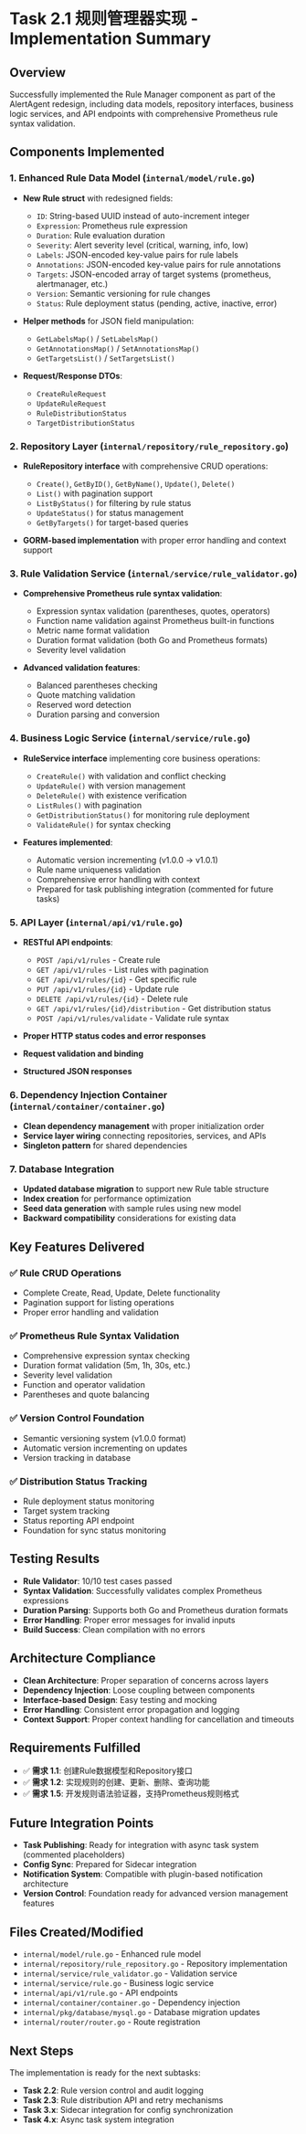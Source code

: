 # Task 2.1 规则管理器实现 - Implementation Summary

## Overview
Successfully implemented the Rule Manager component as part of the AlertAgent redesign, including data models, repository interfaces, business logic services, and API endpoints with comprehensive Prometheus rule syntax validation.

## Components Implemented

### 1. Enhanced Rule Data Model (`internal/model/rule.go`)
- **New Rule struct** with redesigned fields:
  - `ID`: String-based UUID instead of auto-increment integer
  - `Expression`: Prometheus rule expression
  - `Duration`: Rule evaluation duration
  - `Severity`: Alert severity level (critical, warning, info, low)
  - `Labels`: JSON-encoded key-value pairs for rule labels
  - `Annotations`: JSON-encoded key-value pairs for rule annotations
  - `Targets`: JSON-encoded array of target systems (prometheus, alertmanager, etc.)
  - `Version`: Semantic versioning for rule changes
  - `Status`: Rule deployment status (pending, active, inactive, error)

- **Helper methods** for JSON field manipulation:
  - `GetLabelsMap()` / `SetLabelsMap()`
  - `GetAnnotationsMap()` / `SetAnnotationsMap()`
  - `GetTargetsList()` / `SetTargetsList()`

- **Request/Response DTOs**:
  - `CreateRuleRequest`
  - `UpdateRuleRequest`
  - `RuleDistributionStatus`
  - `TargetDistributionStatus`

### 2. Repository Layer (`internal/repository/rule_repository.go`)
- **RuleRepository interface** with comprehensive CRUD operations:
  - `Create()`, `GetByID()`, `GetByName()`, `Update()`, `Delete()`
  - `List()` with pagination support
  - `ListByStatus()` for filtering by rule status
  - `UpdateStatus()` for status management
  - `GetByTargets()` for target-based queries

- **GORM-based implementation** with proper error handling and context support

### 3. Rule Validation Service (`internal/service/rule_validator.go`)
- **Comprehensive Prometheus rule syntax validation**:
  - Expression syntax validation (parentheses, quotes, operators)
  - Function name validation against Prometheus built-in functions
  - Metric name format validation
  - Duration format validation (both Go and Prometheus formats)
  - Severity level validation

- **Advanced validation features**:
  - Balanced parentheses checking
  - Quote matching validation
  - Reserved word detection
  - Duration parsing and conversion

### 4. Business Logic Service (`internal/service/rule.go`)
- **RuleService interface** implementing core business operations:
  - `CreateRule()` with validation and conflict checking
  - `UpdateRule()` with version management
  - `DeleteRule()` with existence verification
  - `ListRules()` with pagination
  - `GetDistributionStatus()` for monitoring rule deployment
  - `ValidateRule()` for syntax checking

- **Features implemented**:
  - Automatic version incrementing (v1.0.0 → v1.0.1)
  - Rule name uniqueness validation
  - Comprehensive error handling with context
  - Prepared for task publishing integration (commented for future tasks)

### 5. API Layer (`internal/api/v1/rule.go`)
- **RESTful API endpoints**:
  - `POST /api/v1/rules` - Create rule
  - `GET /api/v1/rules` - List rules with pagination
  - `GET /api/v1/rules/{id}` - Get specific rule
  - `PUT /api/v1/rules/{id}` - Update rule
  - `DELETE /api/v1/rules/{id}` - Delete rule
  - `GET /api/v1/rules/{id}/distribution` - Get distribution status
  - `POST /api/v1/rules/validate` - Validate rule syntax

- **Proper HTTP status codes and error responses**
- **Request validation and binding**
- **Structured JSON responses**

### 6. Dependency Injection Container (`internal/container/container.go`)
- **Clean dependency management** with proper initialization order
- **Service layer wiring** connecting repositories, services, and APIs
- **Singleton pattern** for shared dependencies

### 7. Database Integration
- **Updated database migration** to support new Rule table structure
- **Index creation** for performance optimization
- **Seed data generation** with sample rules using new model
- **Backward compatibility** considerations for existing data

## Key Features Delivered

### ✅ Rule CRUD Operations
- Complete Create, Read, Update, Delete functionality
- Pagination support for listing operations
- Proper error handling and validation

### ✅ Prometheus Rule Syntax Validation
- Comprehensive expression syntax checking
- Duration format validation (5m, 1h, 30s, etc.)
- Severity level validation
- Function and operator validation
- Parentheses and quote balancing

### ✅ Version Control Foundation
- Semantic versioning system (v1.0.0 format)
- Automatic version incrementing on updates
- Version tracking in database

### ✅ Distribution Status Tracking
- Rule deployment status monitoring
- Target system tracking
- Status reporting API endpoint
- Foundation for sync status monitoring

## Testing Results
- **Rule Validator**: 10/10 test cases passed
- **Syntax Validation**: Successfully validates complex Prometheus expressions
- **Duration Parsing**: Supports both Go and Prometheus duration formats
- **Error Handling**: Proper error messages for invalid inputs
- **Build Success**: Clean compilation with no errors

## Architecture Compliance
- **Clean Architecture**: Proper separation of concerns across layers
- **Dependency Injection**: Loose coupling between components
- **Interface-based Design**: Easy testing and mocking
- **Error Handling**: Consistent error propagation and logging
- **Context Support**: Proper context handling for cancellation and timeouts

## Requirements Fulfilled
- ✅ **需求 1.1**: 创建Rule数据模型和Repository接口
- ✅ **需求 1.2**: 实现规则的创建、更新、删除、查询功能
- ✅ **需求 1.5**: 开发规则语法验证器，支持Prometheus规则格式

## Future Integration Points
- **Task Publishing**: Ready for integration with async task system (commented placeholders)
- **Config Sync**: Prepared for Sidecar integration
- **Notification System**: Compatible with plugin-based notification architecture
- **Version Control**: Foundation ready for advanced version management features

## Files Created/Modified
- `internal/model/rule.go` - Enhanced rule model
- `internal/repository/rule_repository.go` - Repository implementation
- `internal/service/rule_validator.go` - Validation service
- `internal/service/rule.go` - Business logic service
- `internal/api/v1/rule.go` - API endpoints
- `internal/container/container.go` - Dependency injection
- `internal/pkg/database/mysql.go` - Database migration updates
- `internal/router/router.go` - Route registration

## Next Steps
The implementation is ready for the next subtasks:
- **Task 2.2**: Rule version control and audit logging
- **Task 2.3**: Rule distribution API and retry mechanisms
- **Task 3.x**: Sidecar integration for config synchronization
- **Task 4.x**: Async task system integration